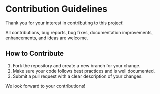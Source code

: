 # Contribution Guidelines

Thank you for your interest in contributing to this project!

All contributions, bug reports, bug fixes, documentation improvements, enhancements, and ideas are welcome.

## How to Contribute

1. Fork the repository and create a new branch for your change.
2. Make sure your code follows best practices and is well documented.
3. Submit a pull request with a clear description of your changes.

We look forward to your contributions!

